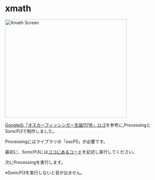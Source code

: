 # xmath

<img src="https://github.com/mathrax-s/xmath/blob/master/doc/image/xmath_screen.png" alt="Xmath Screen" title="Xmath Screen" width="400" height="322">

<a href="https://www.google.com/doodles/oskar-fischingers-117th-birthday?hl=ja">Googleの「オスカーフィッシンガー生誕117年」ロゴ</a>を参考に,ProcessingとSonicPi3で制作しました。

Processingにはライブラリの「oscP5」が必要です。

最初に、SonicPi3には<a href="https://github.com/mathrax-s/xmath/blob/master/Xmath/sonicPi_code.pde">ココにあるコード</a>を記述し実行してください。

次にProcessingを実行します。

※SonicPi3を実行しないと音が出ません。

